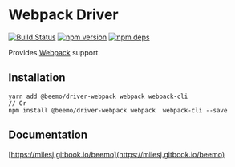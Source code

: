 # Webpack Driver

[![Build Status](https://travis-ci.org/beemojs/beemo.svg?branch=master)](https://travis-ci.org/beemojs/beemo)
[![npm version](https://badge.fury.io/js/%40beemo%2Fdriver-webpack.svg)](https://www.npmjs.com/package/@beemo/driver-webpack)
[![npm deps](https://david-dm.org/beemojs/beemo.svg?path=packages/driver-webpack)](https://www.npmjs.com/package/@beemo/driver-webpack)

Provides [Webpack](https://github.com/webpack/webpack) support.

## Installation

```
yarn add @beemo/driver-webpack webpack webpack-cli
// Or
npm install @beemo/driver-webpack webpack  webpack-cli --save
```

## Documentation

[https://milesj.gitbook.io/beemo](https://milesj.gitbook.io/beemo)
